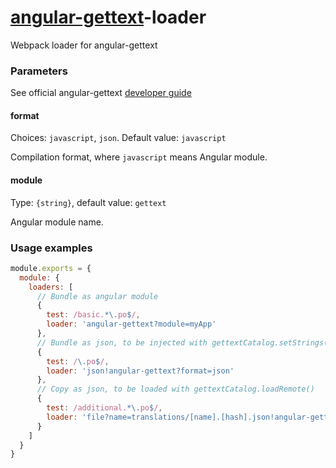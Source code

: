 # [angular-gettext](https://github.com/rubenv/angular-gettext)-loader
Webpack loader for angular-gettext

### Parameters

See official angular-gettext [developer guide](https://angular-gettext.rocketeer.be/dev-guide/) 

#### format 
Choices: `javascript`, `json`. Default value: `javascript`

Compilation format, where `javascript` means Angular module. 

#### module
Type: `{string}`, default value: `gettext` 
 
Angular module name.  

### Usage examples

```js
module.exports = {
  module: {
    loaders: [
      // Bundle as angular module 
      {
        test: /basic.*\.po$/,
        loader: 'angular-gettext?module=myApp'
      },
      // Bundle as json, to be injected with gettextCatalog.setStrings(). json-loader is required as well 
      {
        test: /\.po$/,
        loader: 'json!angular-gettext?format=json'
      },
      // Copy as json, to be loaded with gettextCatalog.loadRemote()  
      {
        test: /additional.*\.po$/,
        loader: 'file?name=translations/[name].[hash].json!angular-gettext?format=json'
      }
    ]
  }
}  
```

